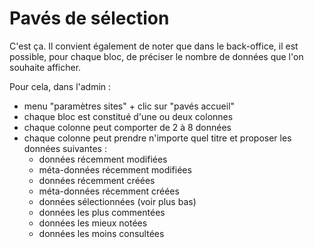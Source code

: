 # Pavés de sélection



C'est ça. Il convient également de noter que dans le back-office, il est possible, pour chaque bloc, de préciser le nombre de données que l'on souhaite afficher.

Pour cela, dans l'admin :

* menu "paramètres sites" + clic sur "pavés accueil"
* chaque bloc est constitué d'une ou deux colonnes
* chaque colonne peut comporter de 2 à 8 données
* chaque colonne peut prendre n'importe quel titre et proposer les données suivantes :
  * données récemment modifiées
  * méta-données récemment modifiées
  * données récemment créées
  * méta-données récemment créées
  * données sélectionnées \(voir plus bas\)
  * données les plus commentées
  * données les mieux notées
  * données les moins consultées



